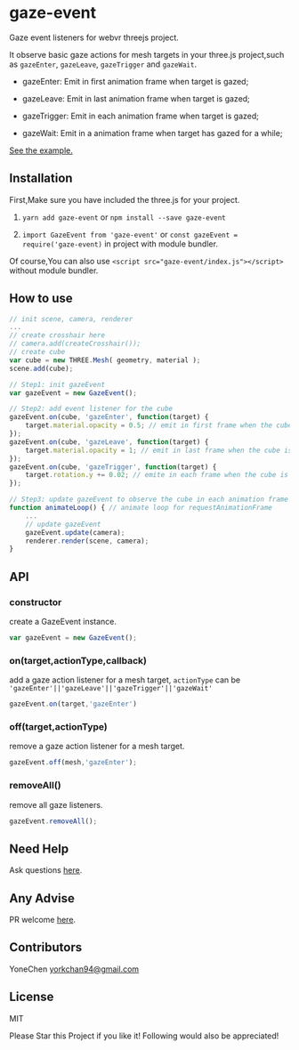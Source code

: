 # gaze-event

Gaze event listeners for webvr threejs project.

It observe basic gaze actions for mesh targets in your three.js project,such as `gazeEnter`, `gazeLeave`, `gazeTrigger` and `gazeWait`.

- gazeEnter: Emit in first animation frame when target is gazed;

- gazeLeave: Emit in last animation frame when target is gazed;

- gazeTrigger: Emit in each animation frame when target is gazed;

- gazeWait: Emit in a animation frame when target has gazed for a while;

[See the example.](https://yonechen.github.io/gaze-event/example)

## Installation

First,Make sure you have included the three.js for your project.

1. `yarn add gaze-event` or `npm install --save gaze-event`

1. `import GazeEvent from 'gaze-event'` or `const gazeEvent = require('gaze-event)` in project with module bundler.

Of course,You can also use `<script src="gaze-event/index.js"></script>` without module bundler.

## How to use

```javascript
// init scene, camera, renderer
...
// create crosshair here
// camera.add(createCrosshair());
// create cube
var cube = new THREE.Mesh( geometry, material );
scene.add(cube);

// Step1: init gazeEvent
var gazeEvent = new GazeEvent();

// Step2: add event listener for the cube
gazeEvent.on(cube, 'gazeEnter', function(target) {
    target.material.opacity = 0.5; // emit in first frame when the cube is gazed
});
gazeEvent.on(cube, 'gazeLeave', function(target) {
    target.material.opacity = 1; // emit in last frame when the cube isn't gazed
});
gazeEvent.on(cube, 'gazeTrigger', function(target) {
    target.rotation.y += 0.02; // emite in each frame when the cube is gazed
});

// Step3: update gazeEvent to observe the cube in each animation frame
function animateLoop() { // animate loop for requestAnimationFrame
    ...
    // update gazeEvent
    gazeEvent.update(camera);
    renderer.render(scene, camera);
}
```

## API

### constructor

create a GazeEvent instance.

```javascript
var gazeEvent = new GazeEvent();
```

### on(target,actionType,callback)

add a gaze action listener for a mesh target, `actionType` can be `'gazeEnter'||'gazeLeave'||'gazeTrigger'||'gazeWait'`

```javascript
gazeEvent.on(target,'gazeEnter')
```

### off(target,actionType)

remove a gaze action listener for a mesh target.

```javascript
gazeEvent.off(mesh,'gazeEnter');
```

### removeAll()

remove all gaze listeners.

```javascript
gazeEvent.removeAll();
```

## Need Help

Ask questions [here](https://github.com/yonechen/gaze-event/issues).

## Any Advise

PR welcome [here](https://github.com/yonechen/gaze-event/pulls).

## Contributors

YoneChen <yorkchan94@gmail.com>

## License

MIT

Please Star this Project if you like it! Following would also be appreciated!